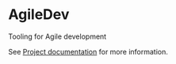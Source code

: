 AgileDev
========

Tooling for Agile development

See [Project documentation](http://uniknow.github.io/AgileDev/site/0.1.9-SNAPSHOT/index.html) for more information.